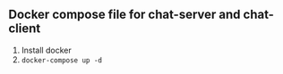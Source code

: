 Docker compose file for chat-server and chat-client
---------------------------------------------------

1. Install docker
2. `docker-compose up -d`
